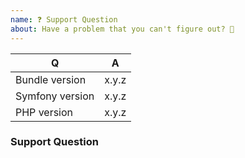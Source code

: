 ```yaml
---
name: ❓ Support Question
about: Have a problem that you can't figure out? 🤔
---
```


<!-- Fill in the relevant information below to help triage your issue. -->

|    Q            |   A
|---------------- | ------
| Bundle version  | x.y.z <!-- provide patch version too -->
| Symfony version | x.y.z
| PHP version     | x.y.z


<!--
Before asking question here, please try asking on StackOverflow first.
Keep in mind that GitHub is primarily an issue tracker.
Also, look in old issues (open and/or closed) to see if issue has been
previously discussed.
-->

### Support Question

<!-- Describe the issue you are facing here. -->
